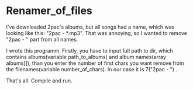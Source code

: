 # Renamer_of_files
I've downloaded 2pac's  albums, but all songs had a name, which was looking like this: "2pac - *.mp3". That was annoying, so I wanted to remove "2pac - " part from all names.

I wrote this programm.
Firstly, you have to input full path to dir, which contains albums(variable path_to_albums) and album names(array albums[]), 
than you enter the number of first chars you want remove from the filenames(variable number_of_chars). In our case it is 7("2pac - ") .

That's all. Compile and run.
